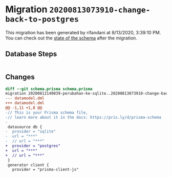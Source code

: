 # Migration `20200813073910-change-back-to-postgres`

This migration has been generated by rifandani at 8/13/2020, 3:39:10 PM.
You can check out the [state of the schema](./schema.prisma) after the migration.

## Database Steps

```sql

```

## Changes

```diff
diff --git schema.prisma schema.prisma
migration 20200812140039-perubahan-ke-sqlite..20200813073910-change-back-to-postgres
--- datamodel.dml
+++ datamodel.dml
@@ -1,11 +1,8 @@
-// This is your Prisma schema file,
-// learn more about it in the docs: https://pris.ly/d/prisma-schema
-
 datasource db {
-  provider = "sqlite"
-  url = "***"
-  // url = "***"
+  provider = "postgres"
+  url = "***"
+  // url = "***"
 }
 generator client {
   provider = "prisma-client-js"
```


